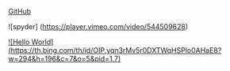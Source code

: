 [GitHub](http://github.com)

![spyder] (https://player.vimeo.com/video/544509628)


[![Hello World] (https://th.bing.com/th/id/OIP.yqn3rMv5r0DXTWqHSPlo0AHaE8?w=294&h=196&c=7&o=5&pid=1.7)](https://player.vimeo.com/video/544509628 "Not Everything Is AWESOME")

